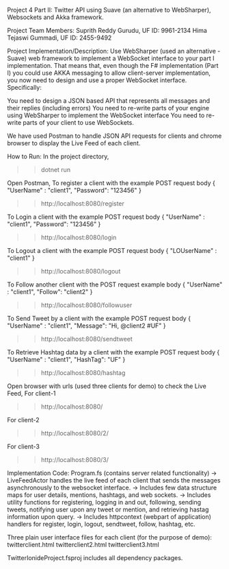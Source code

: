 Project 4 Part II: Twitter API using Suave (an alternative to WebSharper), Websockets and Akka framework.

Project Team Members:
Suprith Reddy Gurudu, UF ID: 9961-2134
Hima Tejaswi Gummadi, UF ID: 2455-9492

Project Implementation/Description:
Use WebSharper (used an alternative - Suave) web framework to implement a WebSocket interface to your part I implementation. That means that, even though the F#  implementation (Part I) you could use AKKA messaging to allow client-server implementation, you now need to design and use a proper WebSocket interface. Specifically:

You need to design a JSON based API that  represents all messages and their replies (including errors)
You need to re-write parts of your engine using WebSharper to implement the WebSocket interface
You need to re-write parts of your client to use WebSockets.

We have used Postman to handle JSON API requests for clients and chrome browser to display the Live Feed of each client. 


How to Run:
In the project directory,
>> dotnet run

Open Postman, 
To register a client with the example POST request body { "UserName" : "client1", "Password": "123456" }
>> http://localhost:8080/register 

To Login a client with the example POST request body { "UserName" : "client1", "Password": "123456" }
>> http://localhost:8080/login

To Logout a client with the example POST request body { "LOUserName" : "client1" }
>> http://localhost:8080/logout

To Follow another client with the POST request example body { "UserName" : "client1", "Follow": "client2" }
>> http://localhost:8080/followuser

To Send Tweet by a client with the example POST request body { "UserName" : "client1", "Message": "Hi, @client2 #UF" }
>> http://localhost:8080/sendtweet

To Retrieve Hashtag data by a client with the example POST request body { "UserName" : "client1", "HashTag": "UF" }
>> http://localhost:8080/hashtag

Open browser with urls (used three clients for demo) to check the Live Feed,
For client-1
>> http://localhost:8080/

For client-2
>> http://localhost:8080/2/

For client-3
>> http://localhost:8080/3/


Implementation Code:
Program.fs (contains server related functionality)
-> LiveFeedActor handles the live feed of each client that sends the messages asynchronously to the websocket interface.
-> Includes few data structure maps for user details, mentions, hashtags, and web sockets.
-> Includes utility functions for registering, logging in and out, following, sending tweets, notifying user upon any tweet or mention, and retrieving hastag information upon query.
-> Includes httpcontext (webpart of application) handlers for register, login, logout, sendtweet, follow, hashtag, etc. 

Three plain user interface files for each client (for the purpose of demo):
twitterclient.html
twitterclient2.html
twitterclient3.html

TwitterIonideProject.fsproj includes all dependency packages.
